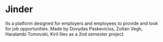 # Jinder
Its a platform designed for employers and employees to provide and look for job opportunities.
Made by Dovydas Paskevicius, Zoltan Vegh, Haralambi Tomovski, Kiril Iliev as a 2nd semester project.
